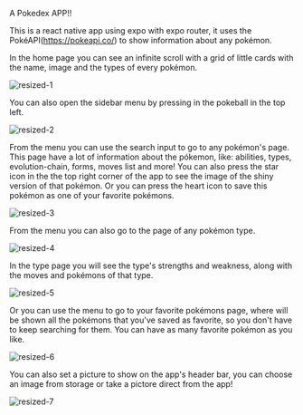 A Pokedex APP!!

This is a react native app using expo with expo router, it uses the PokéAPI(https://pokeapi.co/) to show information about any pokémon.

In the home page you can see an infinite scroll with a grid of little cards with the name, image and the types of every pokémon.

![resized-1](https://github.com/KaduViana1/react-native-pokedex/assets/119880481/881b9cdb-80f6-44bb-836f-565a58d2c97c)

You can also open the sidebar menu by pressing in the pokeball in the top left.

![resized-2](https://github.com/KaduViana1/react-native-pokedex/assets/119880481/d433ccf6-5d3c-4715-973e-cd141471aec7)

From the menu you can use the search input to go to any pokémon's page.
This page have a lot of information about the pókemon, like: abilities, types, evolution-chain, forms, moves list and more!
You can also press the star icon in the the top right corner of the app to see the image of the shiny version of that pokémon.
Or you can press the heart icon to save this pokémon as one of your favorite pokémons.

![resized-3](https://github.com/KaduViana1/react-native-pokedex/assets/119880481/2986b721-e078-4a34-874f-2551f522a0b8)

From the menu you can also go to the page of any pokémon type.

![resized-4](https://github.com/KaduViana1/react-native-pokedex/assets/119880481/b89fc5a4-8931-4a6b-88f8-b86531a2e0eb)

In the type page you will see the type's strengths and weakness, along with the moves and pokémons of that type.

![resized-5](https://github.com/KaduViana1/react-native-pokedex/assets/119880481/e8049587-ee0e-4681-8ebf-bd96537d3408)

Or you can use the menu to go to your favorite pokémons page, where will be shown all the pokémons that you've saved as favorite, so you don't have to keep searching for them.
You can have as many favorite pokémon as you like.

![resized-6](https://github.com/KaduViana1/react-native-pokedex/assets/119880481/2b830902-a874-47d4-a1e0-e84e7636af64)

You can also set a picture to show on the app's header bar, you can choose an image from storage or take a pictore direct from the app!

![resized-7](https://github.com/KaduViana1/react-native-pokedex/assets/119880481/6fc0419e-d5be-4ee1-9e71-eadea27850a9)
